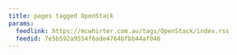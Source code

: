 ```yaml
---
title: pages tagged OpenStack
params:
  feedlink: https://mcwhirter.com.au/tags/OpenStack/index.rss
  feedid: 7e5b592a9554f6ade4764bfbb44af046
---
```

